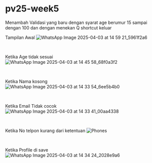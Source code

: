 # pv25-week5

Menambah Validasi yang baru dengan syarat age berumur 15 sampai dengan 100 dan dengan menekan Q shortcut keluar


Tampilan Awal
![WhatsApp Image 2025-04-03 at 14 59 21_5961f2a6](https://github.com/user-attachments/assets/bc5b1ffc-b389-4764-ae1e-8bffd424afd6)

<br> 

Ketika Age tidak sesuai
![WhatsApp Image 2025-04-03 at 14 45 58_68f0a3f2](https://github.com/user-attachments/assets/821676f0-37f1-494a-a791-72bba525dddb)

<br> 

Ketika Nama kosong
![WhatsApp Image 2025-04-03 at 14 33 54_6ee5b4b0](https://github.com/user-attachments/assets/08d6c04f-39ee-4c6c-892a-b0cce37cc420)

<br> 

Ketika Email Tidak cocok
![WhatsApp Image 2025-04-03 at 14 33 41_00aa4338](https://github.com/user-attachments/assets/6f8879ce-fa82-40d1-bc64-2f7ab2656554)

<br> 

Ketika No telpon kurang dari ketentuan
![Phones](https://github.com/user-attachments/assets/b1c447e7-7c69-4d56-8efd-2dcd4828d62d)

<br> 

Ketika Profile di save
![WhatsApp Image 2025-04-03 at 14 34 24_2028e9a6](https://github.com/user-attachments/assets/56843ce4-b1db-4902-84ea-9e17ba56ec66)

